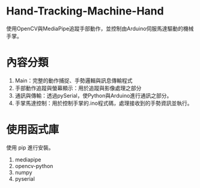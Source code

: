 # Hand-Tracking-Machine-Hand
使用OpenCV與MediaPipe追蹤手部動作，並控制由Arduino伺服馬達驅動的機械手掌。
# 內容分類
1. Main：完整的動作捕捉、手勢邏輯與訊息傳輸程式
2. 手部動作追蹤與螢幕顯示：用於追蹤與影像處理之部分
3. 通訊與傳輸：透過pySerial，使Python與Arduino進行通訊之部分。
4. 手掌馬達控制：用於控制手掌的.ino程式碼，處理接收到的手勢資訊並執行。
# 使用函式庫
使用 pip 進行安裝。
1. mediapipe
2. opencv-python
3. numpy
4. pyserial
